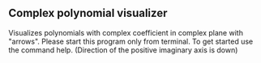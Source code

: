 Complex polynomial visualizer
-----------------------------

Visualizes polynomials with complex coefficient in complex plane with "arrows".
Please start this program only from terminal. To get started use the command help.
(Direction of the positive imaginary axis is down)

